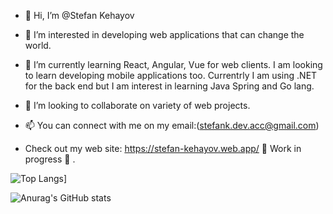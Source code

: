 - 👋  Hi, I’m @Stefan Kehayov
- 👀  I’m interested in developing web applications that can change the world.
- 🌱  I’m currently learning React, Angular, Vue for web clients. I am looking to learn developing mobile applications too.
Currentrly I am using .NET for the back end but I am interest in learning Java Spring and Go lang.

- 💞️  I’m looking to collaborate on variety of web projects.
- 📫  You can connect with me on my email:(stefank.dev.acc@gmail.com)
- Check out my web site: https://stefan-kehayov.web.app/   🚧 Work in progress 🚧 .

![Top Langs](https://github-readme-stats.vercel.app/api/top-langs/?username=StefanKehayov)]


![Anurag's GitHub stats](https://github-readme-stats.vercel.app/api?username=StefanKehayov&show_icons=true)



